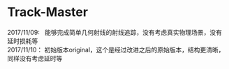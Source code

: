 # Track-Master
2017/11/09:   能够完成简单几何射线的射线追踪，没有考虑真实物理场景，没有延时损耗等  
2017/11/10：  初始版本original，这个是经过改进之后的原始版本，结构更清晰，同样没有考虑延时等